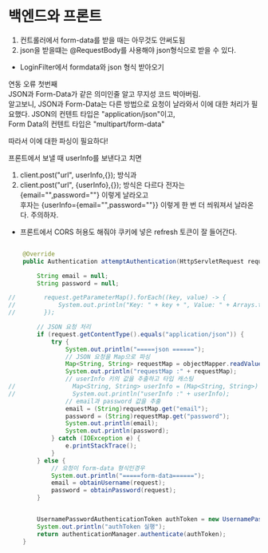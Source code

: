 # 백엔드와 프론트

1. 컨트롤러에서 form-data를 받을 때는 아무것도 안써도됨
2. json을 받을떄는 @RequestBody를 사용해야 json형식으로 받을 수 있다.

- LoginFilter에서 formdata와 json 형식 받아오기

연동 오류 첫번째   
JSON과 Form-Data가 같은 의미인줄 알고 무지성 코드 박아버림.   
알고보니, JSON과 Form-Data는 다른 방법으로 요청이 날라와서 이에 대한 처리가 필요했다.
JSON의 컨텐트 타입은 "application/json"이고,   
Form Data의 컨텐트 타입은 "multipart/form-data"

따라서 이에 대한 파싱이 필요하다!
   
프론트에서 보낼 때 userInfo를 보낸다고 치면   
1. client.post("url", userInfo,{}); 방식과   
2. client.post("url", {userInfo},{}); 방식은 다르다
전자는 {email="",password=""} 이렇게 날라오고   
후자는 {userInfo={email="",password=""}} 이렇게 한 번 더 씌워져서 날라온다. 주의하자.   

- 프론트에서 CORS 허용도 해줘야 쿠키에 넣은 refresh 토큰이 잘 들어간다.

```java

    @Override
    public Authentication attemptAuthentication(HttpServletRequest request, HttpServletResponse response) throws AuthenticationException {

        String email = null;
        String password = null;

//        request.getParameterMap().forEach((key, value) -> {
//            System.out.println("Key: " + key + ", Value: " + Arrays.toString(value));
//        });

        // JSON 요청 처리
        if (request.getContentType().equals("application/json")) {
            try {
                System.out.println("=====json ======");
                // JSON 요청을 Map으로 파싱
                Map<String, String> requestMap = objectMapper.readValue(request.getInputStream(), Map.class);
                System.out.println("requestMap :" + requestMap);
                // userInfo 키의 값을 추출하고 타입 캐스팅
//                Map<String, String> userInfo = (Map<String, String>) requestMap.get("userInfo");
//                System.out.println("userInfo :" + userInfo);
                // email과 password 값을 추출
                email = (String)requestMap.get("email");
                password = (String)requestMap.get("password");
                System.out.println(email);
                System.out.println(password);
            } catch (IOException e) {
                e.printStackTrace();
            }
        } else {
            // 요청이 form-data 형식인경우
            System.out.println("=====form-data======");
            email = obtainUsername(request);
            password = obtainPassword(request);
        }


        UsernamePasswordAuthenticationToken authToken = new UsernamePasswordAuthenticationToken(email, password);
        System.out.println("authToken 실행");
        return authenticationManager.authenticate(authToken);
    }

```

